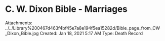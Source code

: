 # C. W. Dixon Bible - Marriages

Attachments: ../../Library%200467d463f4bf45e7a8e194f5ea15282d/Bible_page_from_CW_Dixon_Bible.jpg
Created: Jan 18, 2021 5:17 AM
Type: Death Record